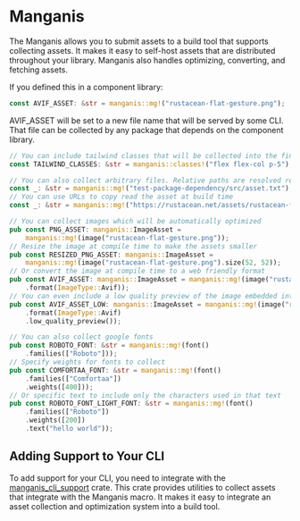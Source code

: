 # Manganis

The Manganis allows you to submit assets to a build tool that supports collecting assets. It makes it easy to self-host assets that are distributed throughout your library. Manganis also handles optimizing, converting, and fetching assets.

If you defined this in a component library:
```rust
const AVIF_ASSET: &str = manganis::mg!("rustacean-flat-gesture.png");
```

AVIF_ASSET will be set to a new file name that will be served by some CLI. That file can be collected by any package that depends on the component library.

```rust
// You can include tailwind classes that will be collected into the final binary
const TAILWIND_CLASSES: &str = manganis::classes!("flex flex-col p-5");

// You can also collect arbitrary files. Relative paths are resolved relative to the package root
const _: &str = manganis::mg!("test-package-dependency/src/asset.txt"); 
// You can use URLs to copy read the asset at build time
const _: &str = manganis::mg!("https://rustacean.net/assets/rustacean-flat-happy.png");

// You can collect images which will be automatically optimized
pub const PNG_ASSET: manganis::ImageAsset =
    manganis::mg!(image("rustacean-flat-gesture.png"));
// Resize the image at compile time to make the assets smaller
pub const RESIZED_PNG_ASSET: manganis::ImageAsset =
    manganis::mg!(image("rustacean-flat-gesture.png").size(52, 52));
// Or convert the image at compile time to a web friendly format
pub const AVIF_ASSET: manganis::ImageAsset = manganis::mg!(image("rustacean-flat-gesture.png")
    .format(ImageType::Avif));
// You can even include a low quality preview of the image embedded into the url
pub const AVIF_ASSET_LOW: manganis::ImageAsset = manganis::mg!(image("rustacean-flat-gesture.png")
	.format(ImageType::Avif)
	.low_quality_preview());

// You can also collect google fonts
pub const ROBOTO_FONT: &str = manganis::mg!(font()
    .families(["Roboto"]));
// Specify weights for fonts to collect
pub const COMFORTAA_FONT: &str = manganis::mg!(font()
    .families(["Comfortaa"])
    .weights([400]));
// Or specific text to include only the characters used in that text
pub const ROBOTO_FONT_LIGHT_FONT: &str = manganis::mg!(font()
    .families(["Roboto"])
    .weights([200])
    .text("hello world"));
```

## Adding Support to Your CLI

To add support for your CLI, you need to integrate with the [manganis_cli_support](https://github.com/DioxusLabs/manganis/tree/main/cli-support) crate. This crate provides utilities to collect assets that integrate with the Manganis macro. It makes it easy to integrate an asset collection and optimization system into a build tool.
